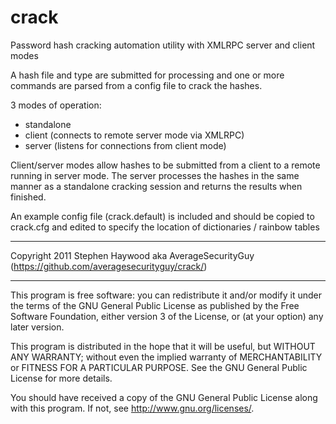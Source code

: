 crack
===========

Password hash cracking automation utility with XMLRPC server and client modes

A hash file and type are submitted for processing and one or more commands are
parsed from a config file to crack the hashes.

3 modes of operation:
- standalone
- client (connects to remote server mode via XMLRPC)
- server (listens for connections from client mode)

Client/server modes allow hashes to be submitted from a client to a remote
running in server mode. The server processes the hashes in the same manner as a
standalone cracking session and returns the results when finished.

An example config file (crack.default) is included and should be copied to
crack.cfg and edited to specify the location of dictionaries / rainbow tables

---------------------------------------------------------------------------------------------------

Copyright 2011 Stephen Haywood aka AverageSecurityGuy (<https://github.com/averagesecurityguy/crack/>)

---------------------------------------------------------------------------------------------------

This program is free software: you can redistribute it and/or modify it under the terms of the GNU General Public License as published by the Free Software Foundation, either version 3 of the License, or (at your option) any later version.

This program is distributed in the hope that it will be useful, but WITHOUT ANY WARRANTY; without even the implied warranty of MERCHANTABILITY or FITNESS FOR A PARTICULAR PURPOSE. See the GNU General Public License for more details.

You should have received a copy of the GNU General Public License along with this program. If not, see <http://www.gnu.org/licenses/>.
